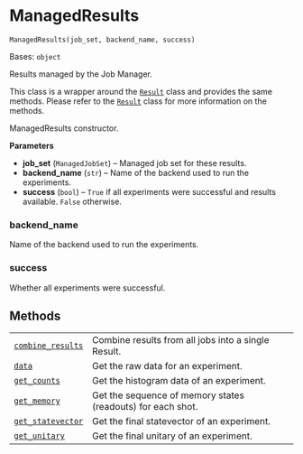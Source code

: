 # ManagedResults



`ManagedResults(job_set, backend_name, success)`

Bases: `object`

Results managed by the Job Manager.

This class is a wrapper around the [`Result`](qiskit.result.Result#qiskit.result.Result "qiskit.result.Result") class and provides the same methods. Please refer to the [`Result`](qiskit.result.Result#qiskit.result.Result "qiskit.result.Result") class for more information on the methods.

ManagedResults constructor.

**Parameters**

*   **job\_set** (`ManagedJobSet`) – Managed job set for these results.
*   **backend\_name** (`str`) – Name of the backend used to run the experiments.
*   **success** (`bool`) – `True` if all experiments were successful and results available. `False` otherwise.



### backend\_name

Name of the backend used to run the experiments.



### success

Whether all experiments were successful.

## Methods

|                                                                                                                                                                                                               |                                                             |
| ------------------------------------------------------------------------------------------------------------------------------------------------------------------------------------------------------------- | ----------------------------------------------------------- |
| [`combine_results`](qiskit.providers.ibmq.managed.ManagedResults.combine_results#qiskit.providers.ibmq.managed.ManagedResults.combine_results "qiskit.providers.ibmq.managed.ManagedResults.combine_results") | Combine results from all jobs into a single Result.         |
| [`data`](qiskit.providers.ibmq.managed.ManagedResults.data#qiskit.providers.ibmq.managed.ManagedResults.data "qiskit.providers.ibmq.managed.ManagedResults.data")                                             | Get the raw data for an experiment.                         |
| [`get_counts`](qiskit.providers.ibmq.managed.ManagedResults.get_counts#qiskit.providers.ibmq.managed.ManagedResults.get_counts "qiskit.providers.ibmq.managed.ManagedResults.get_counts")                     | Get the histogram data of an experiment.                    |
| [`get_memory`](qiskit.providers.ibmq.managed.ManagedResults.get_memory#qiskit.providers.ibmq.managed.ManagedResults.get_memory "qiskit.providers.ibmq.managed.ManagedResults.get_memory")                     | Get the sequence of memory states (readouts) for each shot. |
| [`get_statevector`](qiskit.providers.ibmq.managed.ManagedResults.get_statevector#qiskit.providers.ibmq.managed.ManagedResults.get_statevector "qiskit.providers.ibmq.managed.ManagedResults.get_statevector") | Get the final statevector of an experiment.                 |
| [`get_unitary`](qiskit.providers.ibmq.managed.ManagedResults.get_unitary#qiskit.providers.ibmq.managed.ManagedResults.get_unitary "qiskit.providers.ibmq.managed.ManagedResults.get_unitary")                 | Get the final unitary of an experiment.                     |
